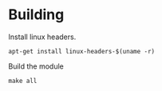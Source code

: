 

# Building
Install linux headers.
```
apt-get install linux-headers-$(uname -r)
```
Build the module
```
make all
```
